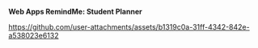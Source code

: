 **Web Apps RemindMe: Student Planner**

https://github.com/user-attachments/assets/b1319c0a-31ff-4342-842e-a538023e6132

